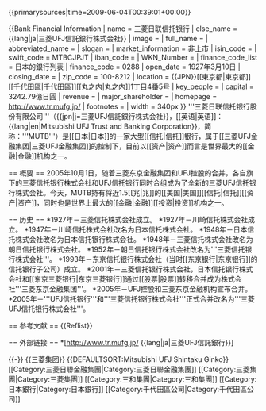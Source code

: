 {{primarysources|time=2009-06-04T00:39:01+00:00}}

{{Bank Financial Information
| name                          = 三菱日联信托银行
| else_name                     = {{lang|ja|三菱UFJ信託銀行株式会社}}
| image                         =
| full_name                     = 
| abbreviated_name              = 
| slogan                        = 
| market_information            =  非上市
| isin_code                     = 
| swift_code                    = MTBCJPJT
| iban_code                     =
| WKN_Number                    = 
| finance_code_list             = 日本的銀行列表
| finance_code                  = 0288
| open_date                     = 1927年3月10日
| closing_date                  =
| zip_code                      = 100-8212
| location                      = {{JPN}}[[東京都|東京都]][[千代田區|千代田區]][[丸之内|丸之内]]1丁目4番5号
| key_people                    = 
| capital                       = 3242.79億日圓
| revenue                       = 
| major_shareholder             = 
| homepage                      = http://www.tr.mufg.jp/
| footnotes                     =
| width                         = 340px
}}
'''三菱日联信托银行股份有限公司'''（{{jpn|j=三菱UFJ信託銀行株式会社}}，[[英语|英语]]：{{lang|en|Mitsubishi UFJ Trust and Banking Corporation}}，简称：'''MUTB'''）是[[日本|日本]]的一家大型[[信托|信托]]银行，属于[[三菱UFJ金融集团|三菱UFJ金融集团]]的控制下，目前以[[资产|资产]]而言是世界最大的[[金融|金融]]机构之一。

== 概要 ==
2005年10月1日，随着三菱东京金融集团和UFJ控股的合并，各自旗下的三菱信托银行株式会社和UFJ信托银行同时合组成为了全新的三菱UFJ信托银行株式会社。今天，MUTB持有将近1.5[[兆|兆]]的[[美国|美国]][[信托|信托]][[资产|资产]]，同时也是世界上最大的[[金融|金融]][[投资|投资]]机构之一。

== 历史 ==
*1927年－三菱信托株式会社成立。
*1927年－川崎信托株式会社成立。
*1947年－川崎信托株式会社改名为日本信托株式会社。
*1948年－日本信托株式会社改名为日本信托银行株式会社。
*1948年－三菱信托株式会社改名为朝日信托银行株式会社。
*1952年－朝日信托银行株式会社改名为'''三菱信托银行株式会社'''。
*1993年－东京信托银行株式会社（当时[[东京银行|东京银行]]的信托银行子公司）成立。
*2001年－三菱信托银行株式会社，日本信托银行株式会社和[[东京三菱银行|东京三菱银行]]通过[[股票|股票]]转移合并成为株式会社'''三菱东京金融集团'''。
*2005年－UFJ控股和三菱东京金融机构宣布合并。
*2005年－'''UFJ信托银行'''和'''三菱信托银行株式会社'''正式合并改名为'''三菱UFJ信托银行株式会社'''。

== 参考文献 ==
{{Reflist}}

== 外部链接 ==
*[http://www.tr.mufg.jp/ {{lang|ja|三菱UFJ信託銀行}}]

{{-}}
{{三菱集团}}
{{DEFAULTSORT:Mitsubishi UFJ Shintaku Ginko}}
[[Category:三菱日聯金融集團|Category:三菱日聯金融集團]]
[[Category:三菱集團|Category:三菱集團]]
[[Category:三和集團|Category:三和集團]]
[[Category:日本銀行|Category:日本銀行]]
[[Category:千代田區公司|Category:千代田區公司]]